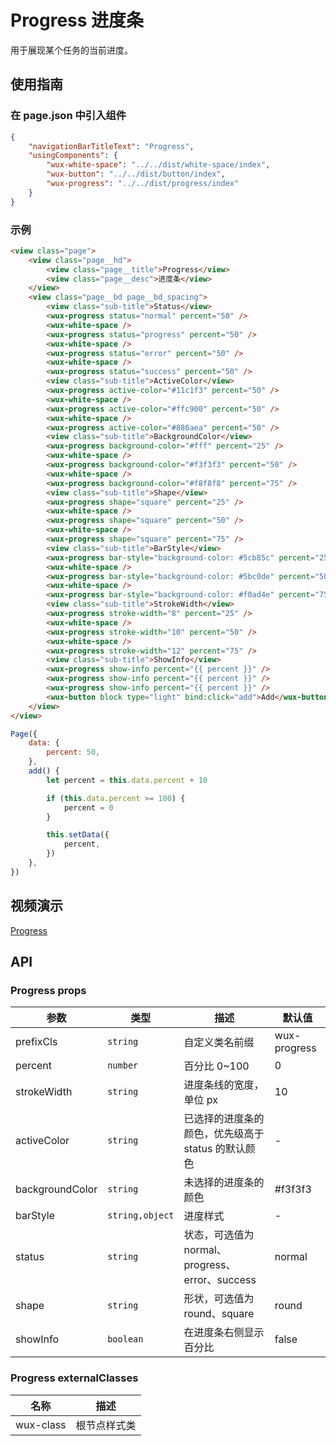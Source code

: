 # Progress 进度条

用于展现某个任务的当前进度。

## 使用指南

### 在 page.json 中引入组件

```json
{
    "navigationBarTitleText": "Progress",
    "usingComponents": {
        "wux-white-space": "../../dist/white-space/index",
        "wux-button": "../../dist/button/index",
        "wux-progress": "../../dist/progress/index"
    }
}
```

### 示例

```html
<view class="page">
    <view class="page__hd">
        <view class="page__title">Progress</view>
        <view class="page__desc">进度条</view>
    </view>
    <view class="page__bd page__bd_spacing">
        <view class="sub-title">Status</view>
        <wux-progress status="normal" percent="50" />
        <wux-white-space />
        <wux-progress status="progress" percent="50" />
        <wux-white-space />
        <wux-progress status="error" percent="50" />
        <wux-white-space />
        <wux-progress status="success" percent="50" />
        <view class="sub-title">ActiveColor</view>
        <wux-progress active-color="#11c1f3" percent="50" />
        <wux-white-space />
        <wux-progress active-color="#ffc900" percent="50" />
        <wux-white-space />
        <wux-progress active-color="#886aea" percent="50" />
        <view class="sub-title">BackgroundColor</view>
        <wux-progress background-color="#fff" percent="25" />
        <wux-white-space />
        <wux-progress background-color="#f3f3f3" percent="50" />
        <wux-white-space />
        <wux-progress background-color="#f8f8f8" percent="75" />
        <view class="sub-title">Shape</view>
        <wux-progress shape="square" percent="25" />
        <wux-white-space />
        <wux-progress shape="square" percent="50" />
        <wux-white-space />
        <wux-progress shape="square" percent="75" />
        <view class="sub-title">BarStyle</view>
        <wux-progress bar-style="background-color: #5cb85c" percent="25" />
        <wux-white-space />
        <wux-progress bar-style="background-color: #5bc0de" percent="50" />
        <wux-white-space />
        <wux-progress bar-style="background-color: #f0ad4e" percent="75" />
        <view class="sub-title">StrokeWidth</view>
        <wux-progress stroke-width="8" percent="25" />
        <wux-white-space />
        <wux-progress stroke-width="10" percent="50" />
        <wux-white-space />
        <wux-progress stroke-width="12" percent="75" />
        <view class="sub-title">ShowInfo</view>
        <wux-progress show-info percent="{{ percent }}" />
        <wux-progress show-info percent="{{ percent }}" />
        <wux-progress show-info percent="{{ percent }}" />
        <wux-button block type="light" bind:click="add">Add</wux-button>
    </view>
</view>
```

```js
Page({
    data: {
        percent: 50,
    },
    add() {
        let percent = this.data.percent + 10

        if (this.data.percent >= 100) {
            percent = 0
        }

        this.setData({
            percent,
        })
    },
})
```

## 视频演示

[Progress](./_media/progress.mp4 ':include :type=iframe width=375px height=667px')

## API

### Progress props

| 参数 | 类型 | 描述 | 默认值 |
| --- | --- | --- | --- |
| prefixCls | `string` | 自定义类名前缀 | wux-progress |
| percent | `number` | 百分比 0~100 | 0 |
| strokeWidth | `string` | 进度条线的宽度，单位 px | 10 |
| activeColor | `string` | 已选择的进度条的颜色，优先级高于 status 的默认颜色 | - |
| backgroundColor | `string` | 未选择的进度条的颜色 | #f3f3f3 |
| barStyle | `string,object` | 进度样式 | - |
| status | `string` | 状态，可选值为 normal、progress、error、success | normal |
| shape | `string` | 形状，可选值为 round、square | round |
| showInfo | `boolean` | 在进度条右侧显示百分比 | false |

### Progress externalClasses

| 名称 | 描述 |
| --- | --- |
| wux-class | 根节点样式类 |